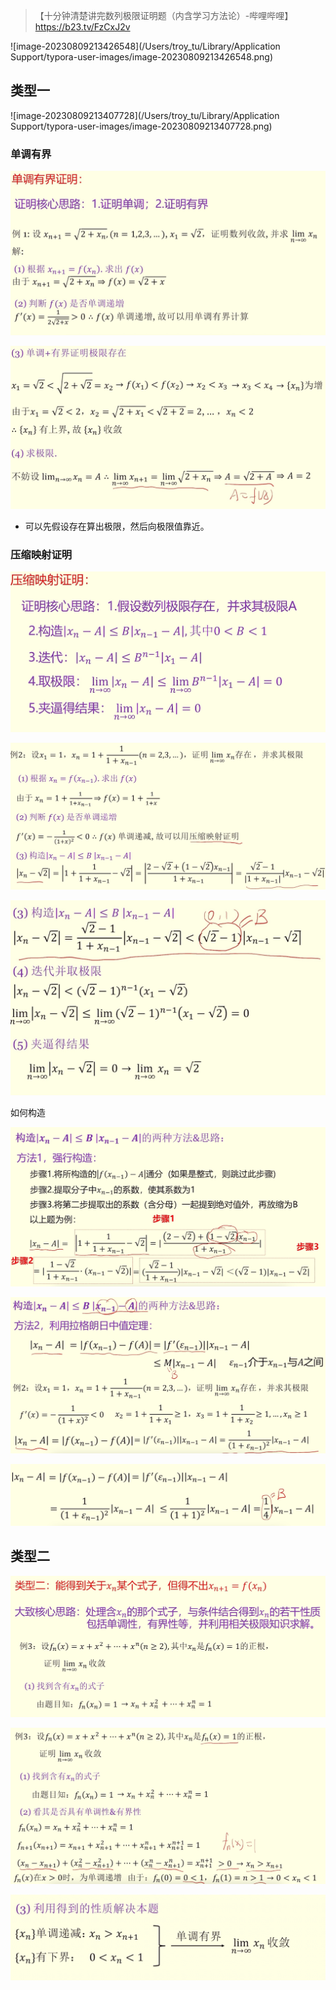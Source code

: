 > 【十分钟清楚讲完数列极限证明题（内含学习方法论）-哔哩哔哩】 https://b23.tv/FzCxJ2v



![image-20230809213426548](/Users/troy_tu/Library/Application Support/typora-user-images/image-20230809213426548.png)



## 类型一	

![image-20230809213407728](/Users/troy_tu/Library/Application Support/typora-user-images/image-20230809213407728.png)



### 单调有界

![image-20230809213521101](images/image-20230809213521101.png)

![image-20230809213527920](images/image-20230809213527920.png)

- 可以先假设存在算出极限，然后向极限值靠近。

### 压缩映射证明

![image-20230809213548207](images/image-20230809213548207.png)



![image-20230809213554960](images/image-20230809213554960.png)



![image-20230809213601265](images/image-20230809213601265.png)



如何构造

![image-20230809234224234](images/image-20230809234224234.png)



![image-20230809234313807](images/image-20230809234313807.png)

![image-20230809234343760](images/image-20230809234343760.png)



## 类型二

![image-20230809234449571](images/image-20230809234449571.png)

![image-20230809234613255](images/image-20230809234613255.png)

![image-20230809234637484](images/image-20230809234637484.png)



